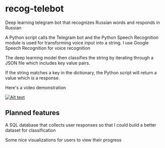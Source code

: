 # recog-telebot
Deep learning telegram bot that recognizes Russian words and responds in Russian

A Python script calls the Telegram bot and the Python Speech Recognition module is used for transforming voice input into a string. I use Google Speech Recognition for voice recognition

The deep learning model then classifies the string by iterating through a JSON file which includes key value pairs. 

If the string matches a key in the dictionary, the Python script will return a value which is a response.

Here's a video demonstration

[![Alt text](https://img.youtube.com/vi/Zgl9s_vVMBE/0.jpg)](https://www.youtube.com/watch?v=Zgl9s_vVMBE)

Planned features
-
A SQL database that collects user responses so that I could build a better dataset for classification

Some nice visualizations for users to view their progress
